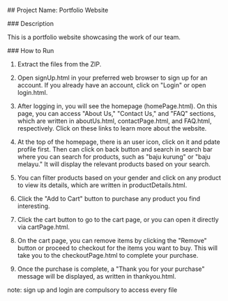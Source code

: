 ﻿\## Project Name: Portfolio Website

\### Description

This is a portfolio website showcasing the work of our team.

\### How to Run

1. Extract the files from the ZIP.

2. Open signUp.html in your preferred web browser to sign up for an account. If you already have an account, click on "Login" or open login.html.

3. After logging in, you will see the homepage (homePage.html). On this page, you can access "About Us," "Contact Us," and "FAQ" sections, which are written in aboutUs.html, contactPage.html, and FAQ.html, respectively. Click on these links to learn more about the website.

4. At the top of the homepage, there is an user icon, click on it and pdate profile first. Then can click on back button and search in search bar where you can search for products, such as "baju kurung" or "baju melayu." It will display the relevant products based on your search.

5. You can filter products based on your gender and click on any product to view its details, which are written in productDetails.html.

6. Click the "Add to Cart" button to purchase any product you find interesting.

7. Click the cart button to go to the cart page, or you can open it directly via cartPage.html.

8. On the cart page, you can remove items by clicking the "Remove" button or proceed to checkout for the items you want to buy. This will take you to the checkoutPage.html to complete your purchase.

9. Once the purchase is complete, a "Thank you for your purchase" message will be displayed, as written in thankyou.html.

note: sign up and login are compulsory to access every file